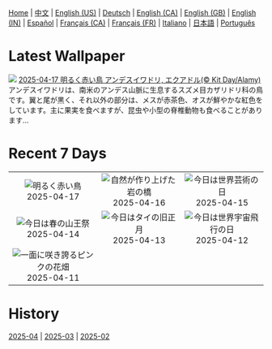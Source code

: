 [Home](../README.md) | [中文](zh-CN.md) | [English (US)](en-US.md) | [Deutsch](de-DE.md) | [English (CA)](en-CA.md) | [English (GB)](en-GB.md) | [English (IN)](en-IN.md) | [Español](es-ES.md) | [Français (CA)](fr-CA.md) | [Français (FR)](fr-FR.md) | [Italiano](it-IT.md) | [日本語](ja-JP.md) | [Português](pt-BR.md)

# Latest Wallpaper
![](https://www.bing.com/th?id=OHR.EcuadorBird_JA-JP5274741674_UHD.jpg)
[2025-04-17 明るく赤い鳥 アンデスイワドリ, エクアドル(© Kit Day/Alamy)](https://www.bing.com/th?id=OHR.EcuadorBird_JA-JP5274741674_UHD.jpg)
アンデスイワドリは、南米のアンデス山脈に生息するスズメ目カザリドリ科の鳥です。翼と尾が黒く、それ以外の部分は、メスが赤茶色、オスが鮮やかな紅色をしています。主に果実を食べますが、昆虫や小型の脊椎動物も食べることがあります…

# Recent 7 Days
|  |  |  |
|:---:|:---:|:---:|
| ![](https://www.bing.com/th?id=OHR.EcuadorBird_JA-JP5274741674_400x240.jpg "明るく赤い鳥") 2025-04-17 | ![](https://www.bing.com/th?id=OHR.KachinaBridge_JA-JP5136647433_400x240.jpg "自然が作り上げた岩の橋") 2025-04-16 | ![](https://www.bing.com/th?id=OHR.BeachArt_JA-JP4983678633_400x240.jpg "今日は世界芸術の日") 2025-04-15 |
| ![](https://www.bing.com/th?id=OHR.TakayamaFestival2025_JA-JP4780504174_400x240.jpg "今日は春の山王祭") 2025-04-14 | ![](https://www.bing.com/th?id=OHR.ThailandPagodas_JA-JP4544592836_400x240.jpg "今日はタイの旧正月") 2025-04-13 | ![](https://www.bing.com/th?id=OHR.SpaceFlight_JA-JP4398798070_400x240.jpg "今日は世界宇宙飛行の日") 2025-04-12 |
| ![](https://www.bing.com/th?id=OHR.TulipsWindmill_JA-JP4212176711_400x240.jpg "一面に咲き誇るピンクの花畑") 2025-04-11 |  |  |

# History
[2025-04](../archives/wallpaper/ja-JP/w_2025_04.md) | [2025-03](../archives/wallpaper/ja-JP/w_2025_03.md) | [2025-02](../archives/wallpaper/ja-JP/w_2025_02.md)
